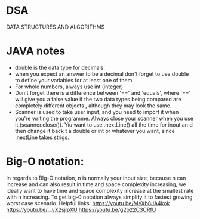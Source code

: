 # DSA
DATA STRUCTURES AND ALGORITHMS

# JAVA notes
- double is the data type for decimals. 
- when you expect an answer to be a decimal don't forget to use double to define your variables for at least one of them. 
- For whole numbers, always use int (integer)
- Don't forget there is a difference between '==' and 'equals', where '==' will give you a false value if the two data types being compared are completely different objects , although they may look the same. 
- Scanner is used to take user input, and you need to import it when you're writing the programme. Always close your scanner when you use it (scanner.close()). Yiu want to use .nextLine() all the time for inout an d then change it back t a double or int or whatever you want, since .nextLine takes strigs.   

# Big-O notation: 
 In regards to BIg-O notation, n is normally your input size, because n can increase and can also result in time and space complexity increasing, we ideally want to have time and space complexity increase at the smallest rate with n increasing. To get big-0 notation always simplify it to fastest growing worst case scenario.
 Helpful links: 
 https://youtu.be/MeXb8JA4kok
https://youtu.be/__vX2sjlpXU
https://youtu.be/g2o22C3CRfU


